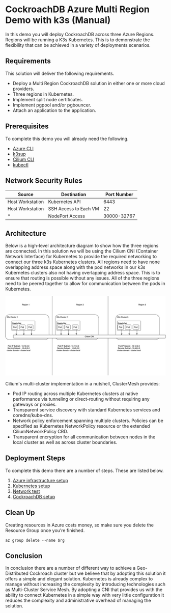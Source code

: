 
# CockroachDB Azure Multi Region Demo with k3s (Manual)

In this demo you will deploy CockroachDB across three Azure Regions. Regions will be running a K3s Kubernetes. This is to demonstrate the flexibility that can be achieved in a variety of deployments scenarios.

## Requirements

This solution will deliver the following requirements.

- Deploy a Multi Region CockroachDB solution in either one or more cloud providers. 
- Three regions in Kubernetes.
- Implement split node certificates.
- Implement pgpool and/or pgbouncer.
- Attach an application to the application.


## Prerequisites 

To complete this demo you will already need the following.

- [Azure CLI](https://docs.microsoft.com/en-us/cli/azure/install-azure-cli)
- [k3sup](https://github.com/alexellis/k3sup)
- [Cilium CLI](https://docs.cilium.io/en/stable/gettingstarted/k8s-install-default/)
- [kubectl](https://kubernetes.io/docs/tasks/tools/install-kubectl-linux/)

## Network Security Rules

|Source|Destination|Port Number|
|------|-----------|-----------|
|Host Workstation|Kubernetes API|6443|
|Host Workstation |SSH Access to Each VM|22|
|*|NodePort Access|30000-32767|

## Architecture

Below is a high-level architecture diagram to show how the three regions are connected. In this solution we will be using the Cilium CNI (Container Network Interface) for Kubernetes to provide the required networking to connect our three k3s Kubernetes clusters. All regions need to have none overlapping address space along with the pod networks in our k3s Kubernetes clusters also not having overlapping address space. This is to ensure that routing is possible without any issues. All of the three regions need to be peered together to allow for communication between the pods in Kubernetes.


![Architecture](architecture.jpg)

Cilium's multi-cluster implementation in a nutshell, ClusterMesh provides:
- Pod IP routing across multiple Kubernetes clusters at native performance via tunneling or direct-routing without requiring any gateways or proxies.
- Transparent service discovery with standard Kubernetes services and coredns/kube-dns.
- Network policy enforcement spanning multiple clusters. Policies can be specified as Kubernetes NetworkPolicy resource or the extended CiliumNetworkPolicy CRD.
- Transparent encryption for all communication between nodes in the local cluster as well as across cluster boundaries.

## Deployment Steps

To complete this demo there are a number of steps. These are listed below.

1. [Azure infrastructure setup](azure-infra-setup.md)
1. [Kubernetes setup](kubernetes-setup.md)
1. [Network test](network-test.md)
1. [CockroachDB setup](cockroach-setup.md)

## Clean Up

Creating resources in Azure costs money, so make sure you delete the Resource Group once you’re finished.
```
az group delete --name $rg
```
## Conclusion

In conclusion there are a number of different way to achieve a Geo-Distributed Cockroach cluster but we believe that by adopting this solution it offers a simple and elegant solution. Kubernetes is already complex to manage without increasing the complexity by introducing technologies such as Multi-Cluster Service Mesh. By adopting a CNI that provides us with the ability to connect Kubernetes in a simple way with very little configuration it reduces the complexity and administrative overhead of managing the solution.